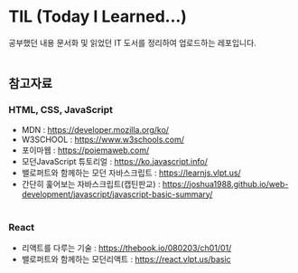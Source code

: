 # TIL (Today I Learned...)

공부했던 내용 문서화 및 읽었던 IT 도서를 정리하여 업로드하는 레포입니다. <br><br>


## 참고자료

### HTML, CSS, JavaScript
- MDN : https://developer.mozilla.org/ko/ <br>
- W3SCHOOL : https://www.w3schools.com/ <br>
- 포이마웹 : https://poiemaweb.com/ <br>
- 모던JavaScript 튜토리얼 : https://ko.javascript.info/<br>
- 밸로퍼트와 함께하는 모던 자바스크립트 : https://learnjs.vlpt.us/<br>
- 간단히 훑어보는 자바스크립트(캡틴판교) : https://joshua1988.github.io/web-development/javascript/javascript-basic-summary/
  <br/><br/>

### React
- 리액트를 다루는 기술 : https://thebook.io/080203/ch01/01/
- 밸로퍼트와 함께하는 모던리액트 : https://react.vlpt.us/basic
  <br/><br/>
